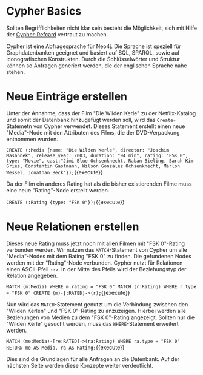 # Cypher Basics
Sollten Begrifflichkeiten nicht klar sein besteht die Möglichkeit, sich mit Hilfe der [Cypher-Refcard](https://neo4j.com/docs/cypher-refcard/current/) vertraut zu machen.

Cypher ist eine Abfragesprache für Neo4j.
Die Sprache ist speziell für Graphdatenbanken geeignet und basiert auf SQL, SPARQL, sowie auf iconografischen Konstrukten.
Durch die Schlüsselwörter und Struktur können so Anfragen generiert werden, die der englischen Sprache nahe stehen.

# Neue Einträge erstellen
Unter der Annahme, dass der Film "Die Wilden Kerle" zu der Netflix-Katalog und somit der Datenbank hinzugefügt werden soll, wird das `Create`-Statemetn von Cypher verwendet.
Dieses Statement erstellt einen neue "Media"-Node mit den Attributen des Films, die der DVD-Verpackung entnommen wurden.

`CREATE (:Media {name: "Die Wilden Kerle", director: "Joachim Masannek", release_year: 2003, duration: "94 min", rating: "FSK 0", type: "Movie", cast:"Jimi Blue Ochsenknecht, Raban Bieling, Sarah Kim Gries, Constantin Gastmann, Wilson Gonzalez Ochsenknecht, Marlon Wessel, Jonathan Beck"});`{{execute}}

Da der Film ein anderes Rating hat als die bisher existierenden Filme muss eine neue "Rating"-Node erstellt werden.

`CREATE (:Rating {type: "FSK 0"});`{{execute}}

# Neue Relationen erstellen
Dieses neue Rating muss jetzt noch mit allen Filmen mit "FSK 0"-Rating verbunden werden.
Wir nutzen das `MATCH`-Statement von Cypher um alle "Media"-Nodes mit dem Rating "FSK 0" zu finden.
Die gefundenen Nodes werden mit der "Rating"-Node verbunden.
Cypher nutzt für Relationen einen ASCII-Pfeil `-->`.
In der Mitte des Pfeils wird der Beziehungstyp der Relation angegeben.

`MATCH (m:Media) WHERE m.rating = "FSK 0" MATCH (r:Rating) WHERE r.type = "FSK 0" CREATE (m)-[:RATED]->(r);`{{execute}}

Nun wird das `MATCH`-Statement genutzt um die Verbindung zwischen den "Wilden Kerlen" und "FSK 0"-Rating zu anzuzeigen.
Hierbei werden alle Beziehungen von Medien zu dem "FSK 0"-Rating angezeigt.
Sollten nur die "Wilden Kerle" gesucht werden, muss das `WHERE`-Statement erweitert werden.

`MATCH (me:Media)-[re:RATED]->(ra:Rating) WHERE ra.type = "FSK 0" RETURN me AS Media, ra AS Rating;`{{execute}}

Dies sind die Grundlagen für alle Anfragen an die Datenbank.
Auf der nächsten Seite werden diese Konzepte weiter verdeutlicht.